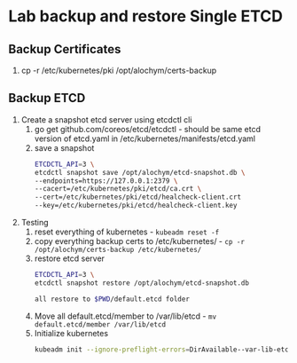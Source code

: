 # Lab backup and restore Single ETCD
## Backup Certificates
1.  cp -r /etc/kubernetes/pki /opt/alochym/certs-backup
## Backup ETCD
1.  Create a snapshot etcd server using etcdctl cli
    1.  go get github.com/coreos/etcd/etcdctl - should be same etcd version of etcd.yaml in /etc/kubernetes/manifests/etcd.yaml
    2.  save a snapshot
        ```bash
        ETCDCTL_API=3 \
        etcdctl snapshot save /opt/alochym/etcd-snapshot.db \
        --endpoints=https://127.0.0.1:2379 \
        --cacert=/etc/kubernetes/pki/etcd/ca.crt \
        --cert=/etc/kubernetes/pki/etcd/healcheck-client.crt
        --key=/etc/kubernetes/pki/etcd/healcheck-client.key
        ```
2.  Testing
    1.  reset everything of kubernetes - `kubeadm reset -f`
    2.  copy everything backup certs to /etc/kubernetes/ - `cp -r /opt/alochym/certs-backup /etc/kubernetes/`
    3.  restore etcd server
        ```bash
        ETCDCTL_API=3 \
        etcdctl snapshot restore /opt/alochym/etcd-snapshot.db

        all restore to $PWD/default.etcd folder
        ```
    4.  Move all default.etcd/member to /var/lib/etcd - `mv default.etcd/member /var/lib/etcd`
    5.  Initialize kubernetes
        ```bash
        kubeadm init --ignore-preflight-errors=DirAvailable--var-lib-etcd
        ```
